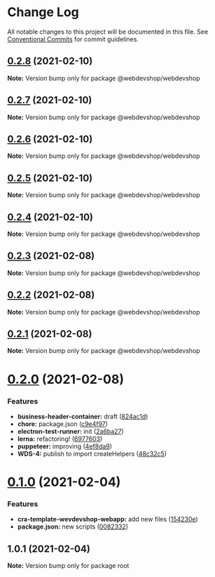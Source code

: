 # Change Log

All notable changes to this project will be documented in this file.
See [Conventional Commits](https://conventionalcommits.org) for commit guidelines.

## [0.2.8](https://github.com/webdevshop/webdevshop/compare/v0.2.7...v0.2.8) (2021-02-10)

**Note:** Version bump only for package @webdevshop/webdevshop





## [0.2.7](https://github.com/webdevshop/webdevshop/compare/v0.2.6...v0.2.7) (2021-02-10)

**Note:** Version bump only for package @webdevshop/webdevshop





## [0.2.6](https://github.com/webdevshop/webdevshop/compare/v0.2.5...v0.2.6) (2021-02-10)

**Note:** Version bump only for package @webdevshop/webdevshop





## [0.2.5](https://github.com/webdevshop/webdevshop/compare/v0.2.4...v0.2.5) (2021-02-10)

**Note:** Version bump only for package @webdevshop/webdevshop





## [0.2.4](https://github.com/webdevshop/webdevshop/compare/v0.2.3...v0.2.4) (2021-02-10)

**Note:** Version bump only for package @webdevshop/webdevshop





## [0.2.3](https://github.com/webdevshop/webdevshop/compare/v0.2.2...v0.2.3) (2021-02-08)

**Note:** Version bump only for package @webdevshop/webdevshop





## [0.2.2](https://github.com/webdevshop/webdevshop/compare/v0.2.1...v0.2.2) (2021-02-08)

**Note:** Version bump only for package @webdevshop/webdevshop





## [0.2.1](https://github.com/webdevshop/webdevshop/compare/v0.2.0...v0.2.1) (2021-02-08)

**Note:** Version bump only for package @webdevshop/webdevshop





# [0.2.0](https://github.com/webdevshop/webdevshop/compare/v0.1.0...v0.2.0) (2021-02-08)


### Features

* **business-header-container:** draft ([824ac1d](https://github.com/webdevshop/webdevshop/commit/824ac1d560b51b0c869148e87df52891292e7db0))
* **chore:** package.json ([c9e4f97](https://github.com/webdevshop/webdevshop/commit/c9e4f971b1b3de6b9f1e8b6bd97606fd6ba7775a))
* **electron-test-runner:** init ([2a6ba27](https://github.com/webdevshop/webdevshop/commit/2a6ba2765dc853c89a686d2416bf9fdef4c7be12))
* **lerna:** refactoring! ([6977603](https://github.com/webdevshop/webdevshop/commit/697760324ef6ea104f6bfc013c7187595cf665e6))
* **puppeteer:** improving ([4ef8da9](https://github.com/webdevshop/webdevshop/commit/4ef8da922c4297c6cb3d6d4a2d93401729558cef))
* **WDS-4:** publish to import createHelpers ([48c32c5](https://github.com/webdevshop/webdevshop/commit/48c32c516efc3f1a6c0d39df3d31f0ed95dd22e6))





# [0.1.0](https://github.com/webdevshop/webdevshop-lerna/compare/v1.0.1...v0.1.0) (2021-02-04)


### Features

* **cra-template-wevdevshop-webapp:** add new files ([154230e](https://github.com/webdevshop/webdevshop-lerna/commit/154230e4937ca86642c21e78178ad44189081a7d))
* **package.json:** new scripts ([0082332](https://github.com/webdevshop/webdevshop-lerna/commit/00823325b4fe1cdff78e47251b10c1c3406b600f))





## 1.0.1 (2021-02-04)

**Note:** Version bump only for package root
